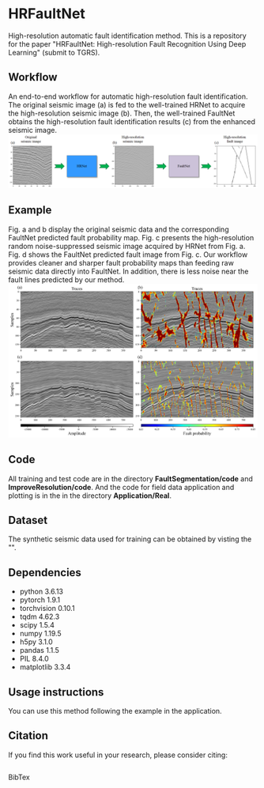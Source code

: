 # HRFaultNet
High-resolution automatic fault identification method. This is a repository for the paper "HRFaultNet: High-resolution Fault Recognition Using Deep Learning" (submit to TGRS).

## Workflow
An end-to-end workflow for automatic high-resolution fault identification. The original seismic image (a) is fed to the well-trained HRNet to acquire the high-resolution seismic image (b). Then, the well-trained FaultNet obtains the high-resolution fault identification results (c) from the enhanced seismic image.
![image](https://github.com/leilin1995/HRFaultNet/blob/master/workflow.png)

## Example
Fig. a and b display the original seismic data and the corresponding FaultNet predicted fault probability map. Fig. c presents the high-resolution random noise-suppressed seismic image acquired by HRNet from Fig. a. Fig. d shows the FaultNet predicted fault image from Fig. c. Our workflow provides cleaner and sharper fault probability maps than feeding raw seismic data directly into FaultNet. In addition, there is less noise near the fault lines predicted by our method.
![image](https://github.com/leilin1995/HRFaultNet/blob/master/Application/Real/F3/compare.png)


## Code
All training and test code are in the directory **FaultSegmentation/code** and **ImproveResolution/code**. And the code for field data application and plotting is in the in the directory **Application/Real**.

## Dataset
The synthetic seismic data used for training can be obtained by visting the "".



## Dependencies

* python 3.6.13
* pytorch 1.9.1
* torchvision 0.10.1
* tqdm 4.62.3
* scipy 1.5.4
* numpy 1.19.5
* h5py 3.1.0
* pandas 1.1.5
* PIL 8.4.0
* matplotlib 3.3.4

## Usage instructions
You can use this method following the example in the application.

## Citation

If you find this work useful in your research, please consider citing:

```

```

BibTex

```html

```
